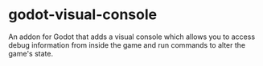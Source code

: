 # godot-visual-console
An addon for Godot that adds a visual console which allows you to access debug information from inside the game and run commands to alter the game's state.
